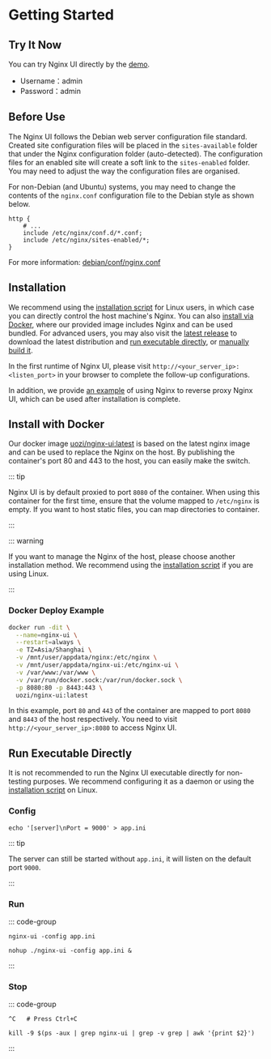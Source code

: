# Getting Started

## Try It Now

You can try Nginx UI directly by the [demo](https://demo.nginxui.com).

- Username：admin
- Password：admin

## Before Use

The Nginx UI follows the Debian web server configuration file standard. Created site configuration files will be placed
in the `sites-available` folder that under the Nginx configuration folder (auto-detected). The configuration files for
an enabled site will create a soft link to the `sites-enabled` folder. You may need to adjust the way the configuration
files are organised.

For non-Debian (and Ubuntu) systems, you may need to change the contents of the `nginx.conf` configuration file to the
Debian style as shown below.

```nginx
http {
	# ...
	include /etc/nginx/conf.d/*.conf;
	include /etc/nginx/sites-enabled/*;
}
```

For more
information: [debian/conf/nginx.conf](https://salsa.debian.org/nginx-team/nginx/-/blob/master/debian/conf/nginx.conf#L59-L60)

## Installation

We recommend using the [installation script](./install-script-linux) for Linux users, in which case you can directly
control the host machine's Nginx. You can also [install via Docker](#install-with-docker), where our provided image
includes Nginx and can be used bundled. For advanced users, you may also visit the [latest release](https://github.com/0xJacky/nginx-ui/releases/latest)
to download the latest distribution and [run executable directly](#run-executable-directly), or [manually build it](./build).

In the first runtime of Nginx UI, please visit `http://<your_server_ip>:<listen_port>`
in your browser to complete the follow-up configurations.

In addition, we provide [an example](./nginx-proxy-example) of using Nginx to reverse proxy Nginx UI,
which can be used after installation is complete.


## Install with Docker

Our docker image [uozi/nginx-ui:latest](https://hub.docker.com/r/uozi/nginx-ui) is based on the latest nginx image and
can be used to replace the Nginx on the host. By publishing the container's port 80 and 443 to the host,
you can easily make the switch.

::: tip

Nginx UI is by default proxied to port `8080` of the container.
When using this container for the first time, ensure that the volume mapped to `/etc/nginx` is empty.
If you want to host static files, you can map directories to container.

:::

::: warning


If you want to manage the Nginx of the host, please choose another installation method.
We recommend using the [installation script](./install-script-linux) if you are using Linux.

:::

### Docker Deploy Example

```bash
docker run -dit \
  --name=nginx-ui \
  --restart=always \
  -e TZ=Asia/Shanghai \
  -v /mnt/user/appdata/nginx:/etc/nginx \
  -v /mnt/user/appdata/nginx-ui:/etc/nginx-ui \
  -v /var/www:/var/www \
  -v /var/run/docker.sock:/var/run/docker.sock \
  -p 8080:80 -p 8443:443 \
  uozi/nginx-ui:latest
```

In this example, port `80` and `443` of the container are mapped to port `8080` and `8443` of the host respectively.
You need to visit `http://<your_server_ip>:8080` to access Nginx UI.

## Run Executable Directly

It is not recommended to run the Nginx UI executable directly for non-testing purposes.
We recommend configuring it as a daemon or using the [installation script](./install-script-linux) on Linux.

### Config

```shell
echo '[server]\nPort = 9000' > app.ini
```

::: tip

The server can still be started without `app.ini`, it will listen on the default port `9000`.

:::

### Run

::: code-group

```shell [In Terminal]
nginx-ui -config app.ini
```

```shell [In Background]
nohup ./nginx-ui -config app.ini &
```

:::


### Stop

::: code-group

```shell [In Terminal]
^C   # Press Ctrl+C
```

```shell [In Background]
kill -9 $(ps -aux | grep nginx-ui | grep -v grep | awk '{print $2}')
```

:::
